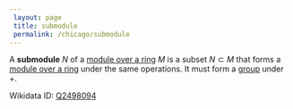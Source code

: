 ```yaml
---
 layout: page
 title: submodule
 permalink: /chicago/submodule
---
```

A **submodule** $N$ of a [module over a ring](https://defsmath.github.io/DefsMath/module_over_a_ring) $M$ is a subset $N\subset M$ that forms a [module over a ring](https://defsmath.github.io/DefsMath/module_over_a_ring) under the same operations. It must form a [group](https://defsmath.github.io/DefsMath/group) under $+$.

Wikidata ID: [Q2498094](https://www.wikidata.org/wiki/Q2498094)